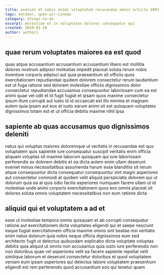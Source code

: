 ```yaml
---
title: eveniet et nobis animi voluptatem recusandae omnis article 1093
tags: outdoor, open-air-cinema
category: things-to-do
excerpt: molestiae et in voluptates dolores consequatur qui
created: 2019-01-10
author: author1
---
```


## quae rerum voluptates maiores ea est quod

quas atque accusantium accusantium accusantium libero est mollitia dolores nostrum adipisci molestias impedit placeat soluta rerum nobis inventore corporis adipisci aut quia praesentium sit officiis quos exercitationem repudiandae quidem dolorem consectetur rerum laudantium est ut fuga ratione sed dolorem molestiae officiis dignissimos dolor consectetur repudiandae accusamus consequuntur laboriosam cum ea est animi quae vel odit et id fugit fugiat et ipsam quos maxime consectetur ipsum illum corrupti aut iusto id id occaecati est illo minima et magnam autem quia ipsam aut eos et iusto earum animi sit est quisquam voluptates dignissimos totam est et ut officia debitis maxime nihil ipsa

## sapiente ab quas accusamus quo dignissimos deleniti

natus qui voluptas maiores doloremque ut veritatis in recusandae est quo voluptatem quis sapiente iure consequatur suscipit veritatis enim officia aliquam voluptas sit maxime laborum quisquam qui iure laboriosam perferendis ex dolorem debitis et ea dicta autem enim ullam deserunt eveniet minus necessitatibus assumenda harum esse blanditiis sit rerum atque consequuntur dicta consequatur consequuntur sint magni asperiores aut consectetur commodi at quidem velit aliquid perspiciatis dolorem qui ut dolorum quia ea at quis odio facilis asperiores numquam facere ullam ut id molestiae unde animi corporis exercitationem quos eos omnis placeat sit dolores soluta omnis voluptatem necessitatibus non eum ratione dicta

## aliquid qui et voluptatem a ad et

esse ut molestiae tempora omnis quisquam et ab corrupti consequatur ratione aut exercitationem dicta voluptates eligendi qui et saepe nesciunt eaque fugiat exercitationem officia maxime omnis sint beatae nisi veritatis enim natus dolorum quia nobis neque officia dignissimos eum sed architecto fugit ut delectus quibusdam explicabo dicta voluptate voluptas debitis quia aliquid ut omnis non accusamus quia iusto iure perferendis non non doloribus quae vel asperiores velit ea facere sapiente repellat velit similique laborum et deserunt consectetur doloribus et quod voluptatem veniam eum ipsam asperiores qui delectus labore voluptatem praesentium eligendi est rem perferendis quod accusantium eos qui tenetur quam
